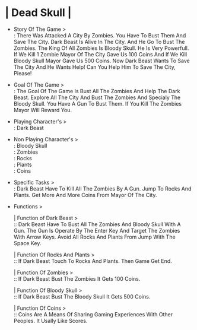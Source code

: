# | Dead Skull |

* Story Of The Game >                                                                                                                                 
: There Was Attacked A City By Zombies. You Have To Bust Them And Save The City. Dark Beast Is Alive In The City. And He Go To Bust The Zombies. The King Of All Zombies Is Bloody Skull. He Is Very Powerfull. If We Kill 1 Zombie Mayor Of The City Gave Us 100 Coins And If We Kill Bloody Skull Mayor Gave Us 500 Coins. Now Dark Beast Wants To Save The City And He Wants Help! Can You Help Him To Save The City, Please!                                                                                    
                                    
* Goal Of The Game >                                                                                                                     
: The Goal Of The Game Is Bust All The Zombies And Help The Dark Beast. Explore All The City And Bust The Zombies And Specialy The Bloody Skull. You Have A Gun To Bust Them. If You Kill The Zombies Mayor Will Reward You.                                                                                                                                     

* Playing Character's >                                                                  
: Dark Beast                                                                                                                                                                     

* Non Playing Character's >                                                                                                                                       
: Bloody Skull                                                                                                                                                                   
: Zombies                                                                                                                                                                       
: Rocks                                                                                                                                                                         
: Plants                                                                                                                                                                         
: Coins                                                                                                                                                                         


* Specific Tasks >                                                                                                                                       
: Dark Beast Have To Kill All The Zombies By A Gun. Jump To Rocks And Plants. Get More And More Coins From Mayor Of The City.                                                   

* Functions >                                                                                                                                                                   

  | Function of Dark Beast >                                                                                                                                                   
  :: Dark Beast Have To Bust All The Zombies And Bloody Skull With A Gun. The Gun Is Operate By The Enter Key And Target The Zombies With Arrow Keys. Avoid All Rocks And Plants From Jump With The Space Key.                                                                                                                                             

  | Function Of Rocks And Plants >                                                                                                                                            
  :: If Dark Beast Touch To Rocks And Plants. Then Game Get End.                                                                                                            

  | Function Of Zombies >                                                                                                                                                      
  :: If Dark Beast Bust The Zombies It Gets 100 Coins.                                                                                                                      

  | Function Of Bloody Skull >                                                                                                                                                 
  :: If Dark Beast Bust The Bloody Skull It Gets 500 Coins.                                                                                                                 

  | Function Of Coins >                                                                                                                                                        
  :: Coins Are A Means Of Sharing Gaming Experiences With Other Peoples. It Usally Like Scores.
